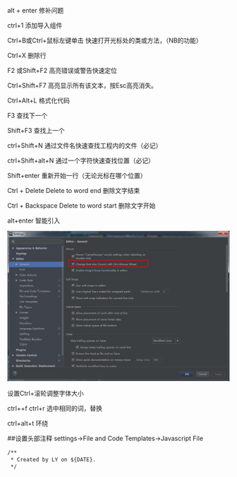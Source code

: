 alt + enter  修补问题

ctrl+1   添加导入组件

Ctrl+B或Ctrl+鼠标左键单击    快速打开光标处的类或方法，（NB的功能）

Ctrl+X    删除行

F2 或Shift+F2    高亮错误或警告快速定位

Ctrl+Shift+F7    高亮显示所有该文本，按Esc高亮消失。

Ctrl+Alt+L    格式化代码

F3    查找下一个

Shift+F3    查找上一个

ctrl+Shift+N	通过文件名快速查找工程内的文件（必记）

ctrl+Shift+alt+N	通过一个字符快速查找位置（必记）

Shift+enter	重新开始一行（无论光标在哪个位置）

Ctrl + Delete	Delete to word end 删除文字结束

Ctrl + Backspace	Delete to word start 删除文字开始

alt+enter    智能引入

![](/assets/360截图20171020135945538.jpg)

设置Ctrl+滚轮调整字体大小

ctrl++f    ctrl+r    选中相同的词，替换

ctrl+alt+t     环绕




##设置头部注释
settings→File and Code Templates→Javascript File

```
/**
 * Created by LY on ${DATE}.
 */

```


















